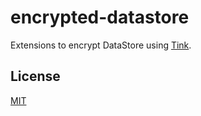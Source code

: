 # encrypted-datastore

Extensions to encrypt DataStore using [Tink].

## License

[MIT][license]

[tink]: https://github.com/google/tink
[license]: LICENSE
